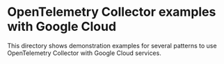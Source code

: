 # OpenTelemetry Collector examples with Google Cloud

This directory shows demonstration examples for several patterns to use OpenTelemetry Collector with Google Cloud services.
